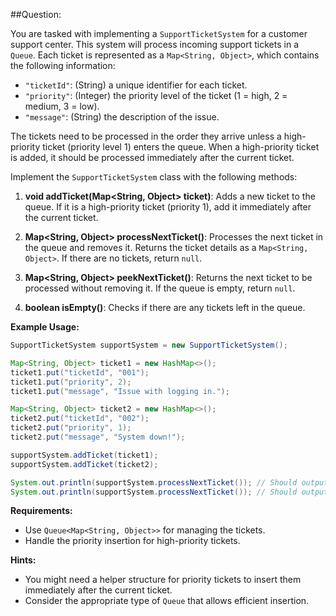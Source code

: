 ##Question:

You are tasked with implementing a `SupportTicketSystem` for a customer support center. This system will process incoming support tickets in a `Queue`. Each ticket is represented as a `Map<String, Object>`, which contains the following information:

- `"ticketId"`: (String) a unique identifier for each ticket.
- `"priority"`: (Integer) the priority level of the ticket (1 = high, 2 = medium, 3 = low).
- `"message"`: (String) the description of the issue.
  
The tickets need to be processed in the order they arrive unless a high-priority ticket (priority level 1) enters the queue. When a high-priority ticket is added, it should be processed immediately after the current ticket.

Implement the `SupportTicketSystem` class with the following methods:

1. **void addTicket(Map<String, Object> ticket)**: Adds a new ticket to the queue. If it is a high-priority ticket (priority 1), add it immediately after the current ticket.
  
2. **Map<String, Object> processNextTicket()**: Processes the next ticket in the queue and removes it. Returns the ticket details as a `Map<String, Object>`. If there are no tickets, return `null`.

3. **Map<String, Object> peekNextTicket()**: Returns the next ticket to be processed without removing it. If the queue is empty, return `null`.

4. **boolean isEmpty()**: Checks if there are any tickets left in the queue.

**Example Usage:**

```java
SupportTicketSystem supportSystem = new SupportTicketSystem();

Map<String, Object> ticket1 = new HashMap<>();
ticket1.put("ticketId", "001");
ticket1.put("priority", 2);
ticket1.put("message", "Issue with logging in.");

Map<String, Object> ticket2 = new HashMap<>();
ticket2.put("ticketId", "002");
ticket2.put("priority", 1);
ticket2.put("message", "System down!");

supportSystem.addTicket(ticket1);
supportSystem.addTicket(ticket2);

System.out.println(supportSystem.processNextTicket()); // Should output ticket1 details
System.out.println(supportSystem.processNextTicket()); // Should output ticket2 details
```

**Requirements:**
- Use `Queue<Map<String, Object>>` for managing the tickets.
- Handle the priority insertion for high-priority tickets.
  
**Hints:**
- You might need a helper structure for priority tickets to insert them immediately after the current ticket.
- Consider the appropriate type of `Queue` that allows efficient insertion.
